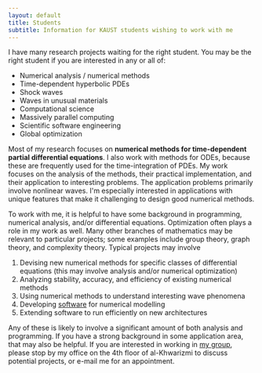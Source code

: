 ```yaml
---
layout: default
title: Students
subtitle: Information for KAUST students wishing to work with me
---
```



I have many research projects waiting for the right student. You may be the
right student if you are interested in any or all of:
 - Numerical analysis / numerical methods
 - Time-dependent hyperbolic PDEs
 - Shock waves
 - Waves in unusual materials
 - Computational science
 - Massively parallel computing
 - Scientific software engineering
 - Global optimization

Most of my research focuses on **numerical methods for time-dependent
partial differential equations**. I also work with methods for ODEs, because these are
frequently used for the time-integration of PDEs. My work focuses on the
analysis of the methods, their practical implementation, and their application
to interesting problems. The application problems primarily involve nonlinear
waves.  I'm especially interested in applications with unique features that make it
challenging to design good numerical methods.

To work with me, it is helpful to have some background in programming,
numerical analysis, and/or differential equations. Optimization often plays a
role in my work as well. Many other branches of mathematics may be relevant to
particular projects; some examples include group theory, graph theory, and
complexity theory. Typical projects may involve

 1. Devising new numerical methods for specific classes of differential equations (this may involve analysis and/or numerical optimization)
 1. Analyzing stability, accuracy, and efficiency of existing numerical methods
 1. Using numerical methods to understand interesting wave phenomena
 1. Developing [software](/code.html) for numerical modelling
 1. Extending software to run efficiently on new architectures

Any of these is likely to involve a significant amount of both analysis and
programming. If you have a strong background in some application area, that may
also be helpful.  If you are interested in working in [my
group](http://numerics.kaust.edu.sa), please stop by
my office on the 4th floor of al-Khwarizmi to discuss potential projects, or
e-mail me for an appointment.
